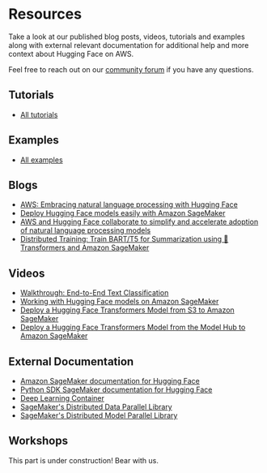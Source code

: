 # Resources

Take a look at our published blog posts, videos, tutorials and examples along with external relevant documentation for additional help and more context about Hugging Face on AWS.

Feel free to reach out on our [community forum](https://discuss.huggingface.co/c/sagemaker/17) if you have any questions.

## Tutorials

- [All tutorials](https://huggingface.co/docs/sagemaker/main/en/tutorials/introduction)

## Examples

- [All examples](https://huggingface.co/docs/sagemaker/main/en/examples/introduction)

## Blogs

- [AWS: Embracing natural language processing with Hugging Face](https://aws.amazon.com/de/blogs/opensource/embracing-natural-language-processing-with-hugging-face/)
- [Deploy Hugging Face models easily with Amazon SageMaker](https://huggingface.co/blog/deploy-hugging-face-models-easily-with-amazon-sagemaker)
- [AWS and Hugging Face collaborate to simplify and accelerate adoption of natural language processing models](https://aws.amazon.com/blogs/machine-learning/aws-and-hugging-face-collaborate-to-simplify-and-accelerate-adoption-of-natural-language-processing-models/)
- [Distributed Training: Train BART/T5 for Summarization using 🤗 Transformers and Amazon SageMaker](https://huggingface.co/blog/sagemaker-distributed-training-seq2seq)

## Videos

- [Walkthrough: End-to-End Text Classification](https://youtu.be/ok3hetb42gU)
- [Working with Hugging Face models on Amazon SageMaker](https://youtu.be/leyrCgLAGjMn)
- [Deploy a Hugging Face Transformers Model from S3 to Amazon SageMaker](https://youtu.be/pfBGgSGnYLs)
- [Deploy a Hugging Face Transformers Model from the Model Hub to Amazon SageMaker](https://youtu.be/l9QZuazbzWM)

## External Documentation

- [Amazon SageMaker documentation for Hugging Face](https://docs.aws.amazon.com/sagemaker/latest/dg/hugging-face.html)
- [Python SDK SageMaker documentation for Hugging Face](https://sagemaker.readthedocs.io/en/stable/frameworks/huggingface/index.html)
- [Deep Learning Container](https://github.com/aws/deep-learning-containers/blob/master/available_images.md#huggingface-training-containers)
- [SageMaker's Distributed Data Parallel Library](https://docs.aws.amazon.com/sagemaker/latest/dg/data-parallel.html)
- [SageMaker's Distributed Model Parallel Library](https://docs.aws.amazon.com/sagemaker/latest/dg/model-parallel.html)

## Workshops

This part is under construction! Bear with us.